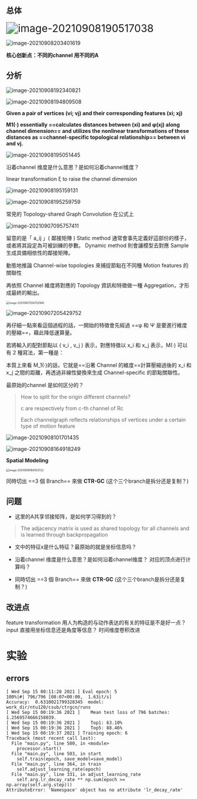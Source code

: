 ## 总体

<img src="img/ICCV2021_channel_wise/image-20210908190517038.png" alt="image-20210908190517038" style="zoom: 200%;" />

![image-20210908203401619](img/ICCV2021_channel_wise/image-20210908203401619.png)





**核心创新点：不同的channel 用不同的A**






## 分析
![image-20210908192340821](img/ICCV2021_channel_wise/image-20210908192340821.png)



![image-20210908194809508](img/ICCV2021_channel_wise/image-20210908194809508.png)

**Given a pair of vertices (vi; vj) and their corresponding features (xi; xj)**  

**M1(·) essentially ==calculates distances between (xi) and φ(xj) along channel dimension== and utilizes the nonlinear transformations of these distances as ==channel-specific topological relationship== between vi and vj.**  

![image-20210908195051445](img/ICCV2021_channel_wise/image-20210908195051445.png)

沿着channel 维度是什么意思？是如何沿着channel维度？



linear transformation ξ to raise the channel dimension  

![image-20210908195159131](img/ICCV2021_channel_wise/image-20210908195159131.png)



![image-20210908195259759](img/ICCV2021_channel_wise/image-20210908195259759.png)


常見的 Topology-shared Graph Convolution 在公式上

![image-20210907095757411](img/ICCV2021_channel_wise/image-20210907095757411.png)

留意的是「 a_ij 」( 鄰接矩陣 )
Static method 通常會事先定義好這部份的樣子，或者將其設定為可被訓練的參數。
Dynamic method 則會讓模型去對應 Sample 生成具備相依性的鄰接矩陣。



動態地推論 Channel-wise topologies 來捕捉節點在不同種 Motion features 的關聯性

再依照 Channel 維度將對應的 Topology 資訊和特徵做一種 Aggregation，才形成最終的輸出。



<img src="img/ICCV2021_channel_wise/image-20210907204702940.png" alt="image-20210907204702940" style="zoom:50%;" />

![image-20210907205429752](img/ICCV2021_channel_wise/image-20210907205429752.png)



再仔細一點來看這個過程的話，一開始的特徵會先經過 ==φ 和 Ψ 是要進行維度的壓縮==，藉此降低運算量。

若將輸入的配對節點以 ( v_i , v_j ) 表示，對應特徵以 x_i 和 x_j 表示，M(·) 可以有 2 種寫法，第一種是：

本質上來看 M_1(·)的話，它就是==沿著 Channel 的維度==計算壓縮過後的 x_i 和 x_j 之間的距離，再透過非線性變換來生成 Channel-specific 的節點關聯性。

最原始的channel 是如何区分的？

> How to split for the origin different channels?
>
> c are respectively from c-th channel of Rc  
>
> Each channelgraph reflects relationships of vertices under a certain type of motion feature  

![image-20210908101701435](img/ICCV2021_channel_wise/image-20210908101701435.png)





![image-20210908164918249](img/ICCV2021_channel_wise/image-20210908164918249.png)





**Spatial Modeling**

<img src="img/ICCV2021_channel_wise/image-20210908164933722.png" alt="image-20210908164933722" style="zoom:50%;" />



同時切出 ==3 個 Branch== 來做 **CTR-GC** (这个三个branch是拆分还是复制？)




## 问题

- 这里的A共享邻接矩阵，是如何学习得到的？

> The adjacency matrix is used as shared topology for all
> channels and is learned through backpropagation  

- 文中的特征x是什么特征？最原始的就是坐标信息吗？


- 沿着channel 维度是什么意思？是如何沿着channel维度？
对应的顶点进行计算吗？
- 同時切出 ==3 個 Branch== 來做 **CTR-GC** (这个三个branch是拆分还是复制？)





## 改进点
feature transformation
用人为构造的与动作表达的有关的特征是不是好一点？
input 直接用坐标信息还是角度等信息？
时间维度卷积改进





# 实验

## errors
```
[ Wed Sep 15 00:11:28 2021 ] Eval epoch: 5
100%|#| 796/796 [08:07<00:00,  1.63it/s]
Accuracy:  0.6310021799328345  model:  work_dir/ntu120/csub/ctrgcn/runs
[ Wed Sep 15 00:19:36 2021 ]    Mean test loss of 796 batches: 1.2569574666158039.
[ Wed Sep 15 00:19:36 2021 ]    Top1: 63.10%
[ Wed Sep 15 00:19:36 2021 ]    Top5: 88.46%
[ Wed Sep 15 00:19:37 2021 ] Training epoch: 6
Traceback (most recent call last):
  File "main.py", line 580, in <module>
    processor.start()
  File "main.py", line 503, in start
    self.train(epoch, save_model=save_model)
  File "main.py", line 364, in train
    self.adjust_learning_rate(epoch)
  File "main.py", line 331, in adjust_learning_rate
    self.arg.lr_decay_rate ** np.sum(epoch >= np.array(self.arg.step)))
AttributeError: 'Namespace' object has no attribute 'lr_decay_rate'
```



